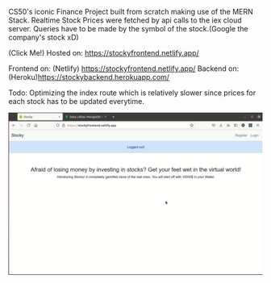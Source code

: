 CS50's iconic Finance Project built from scratch making use of the MERN Stack.
Realtime Stock Prices were fetched by api calls to the iex cloud server.
Queries have to be made by the symbol of the stock.(Google the company's stock xD)

(Click Me!)
Hosted on: https://stockyfrontend.netlify.app/

Frontend on: (Netlify) https://stockyfrontend.netlify.app/
Backend on: (Heroku)https://stockybackend.herokuapp.com/

Todo:
Optimizing the index route which is relatively slower since prices for each stock has to be updated everytime.

![Demo](StockyHosted.gif)
